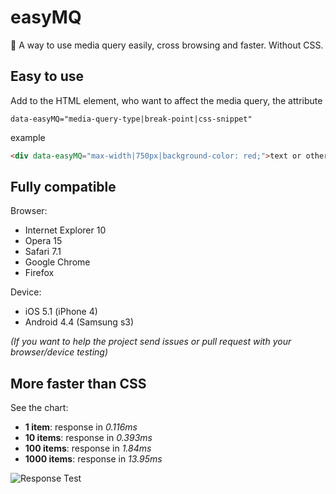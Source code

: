 # easyMQ
:checkered_flag: A way to use media query easily, cross browsing and faster. Without CSS.

## Easy to use
Add to the HTML element, who want to affect the media query, the attribute 
```
data-easyMQ="media-query-type|break-point|css-snippet"
```
example
```html
<div data-easyMQ="max-width|750px|background-color: red;">text or other</div>
```

## Fully compatible
Browser:
  - Internet Explorer 10
  - Opera 15
  - Safari 7.1
  - Google Chrome
  - Firefox

Device:
  - iOS 5.1 (iPhone 4)
  - Android 4.4 (Samsung s3)
  
*(If you want to help the project send issues or pull request with your browser/device testing)*

## More faster than CSS
See the chart:

  - **1 item**: response in *0.116ms*
  - **10 items**: response in *0.393ms*
  - **100 items**: response in *1.84ms*
  - **1000 items**: response in *13.95ms*

![Response Test](https://s13.postimg.org/lh3fw5a93/test.png)
